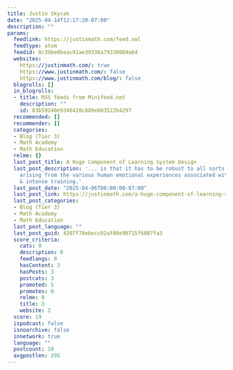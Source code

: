 ```yaml
---
title: Justin Skycak
date: "2025-04-14T12:17:20-07:00"
description: ""
params:
  feedlink: https://justinmath.com/feed.xml
  feedtype: atom
  feedid: 8c39be0beac91ae39336a793300b9a64
  websites:
    https://justinmath.com/: true
    https://www.justinmath.com/: false
    https://www.justinmath.com/blog/: false
  blogrolls: []
  in_blogrolls:
  - title: RSS feeds from Minifeed.net
    description: ""
    id: 83b59248e9346428c889eb03522b4297
  recommended: []
  recommender: []
  categories:
  - Blog (Tier 3)
  - Math Academy
  - Math Education
  relme: {}
  last_post_title: A Huge Component of Learning System Design
  last_post_description: '... is that it has to be robust to all sorts of behavior
    arising from the various human emotional experiences associated with learning
    & intense training.'
  last_post_date: "2025-04-06T00:00:00-07:00"
  last_post_link: https://justinmath.com/a-huge-component-of-learning-system-design/
  last_post_categories:
  - Blog (Tier 3)
  - Math Academy
  - Math Education
  last_post_language: ""
  last_post_guid: 4207f78ebecc02af00e98715f6007fa3
  score_criteria:
    cats: 0
    description: 0
    feedlangs: 0
    hasContent: 3
    hasPosts: 3
    postcats: 3
    promoted: 5
    promotes: 0
    relme: 0
    title: 3
    website: 2
  score: 19
  ispodcast: false
  isnoarchive: false
  innetwork: true
  language: ""
  postcount: 10
  avgpostlen: 295
---
```

